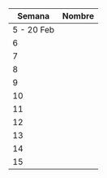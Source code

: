 |Semana| Nombre|
|------|-------|
|5 - 20 Feb| |
|6| |
|7| |
|8| |
|9| |
|10| |
|11| |
|12| |
|13| |
|14| |
|15| |
